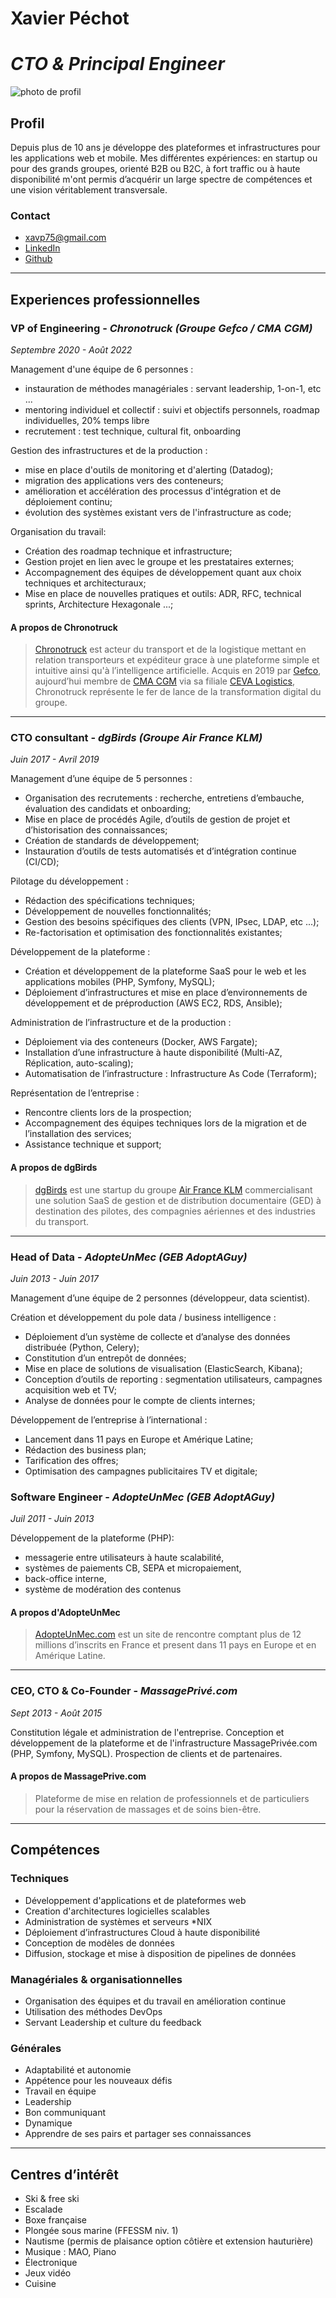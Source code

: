 
# **Xavier Péchot**

# *CTO & Principal Engineer*

![photo de profil](https://cdn.filestackcontent.com/ApSL9HZDXQFeLkhQqoOgxz/resize=width:200/cache=expiry:max/compress/https://github.com/xavierp/curriculum-vitae/raw/main/asset/profile.png "Photo de profil")

## Profil

Depuis plus de 10 ans je développe des plateformes et infrastructures pour les applications web et mobile.
Mes différentes expériences: en startup ou pour des grands groupes, orienté B2B ou B2C, à fort traffic ou à haute disponibilité m'ont permis d’acquérir un large spectre de compétences et une vision véritablement transversale.

### Contact

- [xavp75@gmail.com](mailto:xavp75@gmail.com)
- [LinkedIn](https://www.linkedin.com/in/xavierpechot/)
- [Github](https://github.com/xavierp)

---

## Experiences professionnelles

### VP of Engineering  -  *Chronotruck (Groupe Gefco / CMA CGM)*

*Septembre 2020 - Août 2022*

Management d'une équipe de 6 personnes :

- instauration de méthodes managériales : servant leadership, 1-on-1, etc ...
- mentoring individuel et collectif : suivi et objectifs personnels, roadmap individuelles, 20% temps libre
- recrutement : test technique, cultural fit, onboarding

Gestion des infrastructures et de la production :

- mise en place d'outils de monitoring et d'alerting (Datadog);
- migration des applications vers des conteneurs;
- amélioration et accélération des processus d'intégration et de déploiement continu;
- évolution des systèmes existant vers de l'infrastructure as code;

Organisation du travail:

- Création des roadmap technique et infrastructure;
- Gestion projet en lien avec le groupe et les prestataires externes;
- Accompagnement des équipes de développement quant aux choix techniques et architecturaux;
- Mise en place de nouvelles pratiques et outils: ADR, RFC, technical sprints, Architecture Hexagonale ...;

#### A propos de Chronotruck

> [Chronotruck](https://chronotruck.com) est acteur du transport et de la logistique mettant en relation transporteurs et expéditeur grace à une plateforme simple et intuitive ainsi qu'à l’intelligence artificielle. Acquis en 2019 par [Gefco](https://www.gefco.net/fr/a-propos-de-gefco/decouvrir/groupe/), aujourd’hui membre de [CMA CGM](https://www.cma-cgm.com/about/the-group) via sa filiale [CEVA Logistics](https://www.cevalogistics.com/fr), Chronotruck représente le fer de lance de la transformation digital du groupe.

---

### CTO consultant  -  *dgBirds (Groupe Air France KLM)*

*Juin 2017 - Avril 2019*

Management d’une équipe de 5 personnes :

- Organisation des recrutements : recherche, entretiens d’embauche, évaluation des candidats et onboarding;
- Mise en place de procédés Agile, d’outils de gestion de projet et d’historisation des connaissances;
- Création de standards de développement;
- Instauration d’outils de tests automatisés et d’intégration continue (CI/CD);

Pilotage du développement :

- Rédaction des spécifications techniques;
- Développement de nouvelles fonctionnalités;
- Gestion des besoins spécifiques des clients (VPN, IPsec, LDAP, etc ...);
- Re-factorisation et optimisation des fonctionnalités existantes;

Développement de la plateforme :

- Création et développement de la plateforme SaaS pour le web et les applications mobiles (PHP, Symfony, MySQL);
- Déploiement d’infrastructures et mise en place d’environnements de développement et de préproduction (AWS EC2, RDS, Ansible);

Administration de l’infrastructure et de la production :

- Déploiement via des conteneurs (Docker, AWS Fargate);
- Installation d’une infrastructure à haute disponibilité (Multi-AZ, Réplication, auto-scaling);
- Automatisation de l’infrastructure : Infrastructure As Code (Terraform);

Représentation de l’entreprise :

- Rencontre clients lors de la prospection;
- Accompagnement des équipes techniques lors de la migration et de l’installation des services;
- Assistance technique et support;

#### A propos de dgBirds

> [dgBirds](https://www.dgbirds.com) est une startup du groupe [Air France KLM](https://www.airfranceklm.com/fr/groupe) commercialisant une solution SaaS de gestion et de distribution documentaire (GED) à destination des pilotes, des compagnies aériennes et des industries du transport.

---

### Head of Data  -  *AdopteUnMec (GEB AdoptAGuy)*

*Juin 2013 - Juin 2017*

Management d’une équipe de 2 personnes (développeur, data scientist).

Création et développement du pole data / business intelligence :

- Déploiement d’un système de collecte et d’analyse des données distribuée (Python, Celery);
- Constitution d’un entrepôt de données;
- Mise en place de solutions de visualisation (ElasticSearch, Kibana);
- Conception d’outils de reporting : segmentation utilisateurs, campagnes acquisition web et TV;
- Analyse de données pour le compte de clients internes;

Développement de l’entreprise à l’international :

- Lancement dans 11 pays en Europe et Amérique Latine;
- Rédaction des business plan;
- Tarification des offres;
- Optimisation des campagnes publicitaires TV et digitale;

### Software Engineer  -  *AdopteUnMec (GEB AdoptAGuy)*

*Juil 2011 - Juin 2013*

Développement de la plateforme (PHP):

- messagerie entre utilisateurs à haute scalabilité,
- systèmes de paiements CB, SEPA et micropaiement,
- back-office interne,
- système de modération des contenus

#### A propos d'AdopteUnMec

> [AdopteUnMec.com](https://www.adopteunmec.com/) est un site de rencontre comptant plus de 12 millions d’inscrits en France et present dans 11 pays en Europe et en Amérique Latine.

---

### CEO, CTO & Co-Founder  -  *MassagePrivé.com*

*Sept 2013 - Août 2015*

Constitution légale et administration de l'entreprise.
Conception et développement de la plateforme et de l'infrastructure MassagePrivée.com (PHP, Symfony, MySQL).
Prospection de clients et de partenaires.

#### A propos de MassagePrive.com

> Plateforme de mise en relation de professionnels et de particuliers pour la réservation de massages et de soins bien-être.

---

## Compétences

### Techniques

- Développement d'applications et de plateformes web
- Creation d'architectures logicielles scalables
- Administration de systèmes et serveurs *NIX
- Déploiement d’infrastructures Cloud à haute disponibilité
- Conception de modèles de données
- Diffusion, stockage et mise à disposition de pipelines de données

### Managériales & organisationnelles

- Organisation des équipes et du travail en amélioration continue
- Utilisation des méthodes DevOps
- Servant Leadership et culture du feedback

### Générales

- Adaptabilité et autonomie
- Appétence pour les nouveaux défis
- Travail en équipe
- Leadership
- Bon communiquant
- Dynamique
- Apprendre de ses pairs et partager ses connaissances

---

## Centres d’intérêt

- Ski & free ski
- Escalade
- Boxe française
- Plongée sous marine (FFESSM niv. 1)
- Nautisme (permis de plaisance option côtière et extension hauturière)
- Musique : MAO, Piano
- Électronique
- Jeux vidéo
- Cuisine
